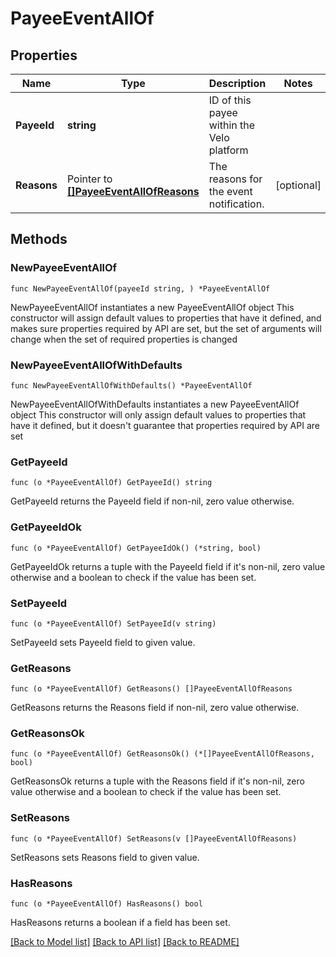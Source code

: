 # PayeeEventAllOf

## Properties

Name | Type | Description | Notes
------------ | ------------- | ------------- | -------------
**PayeeId** | **string** | ID of this payee within the Velo platform | 
**Reasons** | Pointer to [**[]PayeeEventAllOfReasons**](PayeeEventAllOfReasons.md) | The reasons for the event notification. | [optional] 

## Methods

### NewPayeeEventAllOf

`func NewPayeeEventAllOf(payeeId string, ) *PayeeEventAllOf`

NewPayeeEventAllOf instantiates a new PayeeEventAllOf object
This constructor will assign default values to properties that have it defined,
and makes sure properties required by API are set, but the set of arguments
will change when the set of required properties is changed

### NewPayeeEventAllOfWithDefaults

`func NewPayeeEventAllOfWithDefaults() *PayeeEventAllOf`

NewPayeeEventAllOfWithDefaults instantiates a new PayeeEventAllOf object
This constructor will only assign default values to properties that have it defined,
but it doesn't guarantee that properties required by API are set

### GetPayeeId

`func (o *PayeeEventAllOf) GetPayeeId() string`

GetPayeeId returns the PayeeId field if non-nil, zero value otherwise.

### GetPayeeIdOk

`func (o *PayeeEventAllOf) GetPayeeIdOk() (*string, bool)`

GetPayeeIdOk returns a tuple with the PayeeId field if it's non-nil, zero value otherwise
and a boolean to check if the value has been set.

### SetPayeeId

`func (o *PayeeEventAllOf) SetPayeeId(v string)`

SetPayeeId sets PayeeId field to given value.


### GetReasons

`func (o *PayeeEventAllOf) GetReasons() []PayeeEventAllOfReasons`

GetReasons returns the Reasons field if non-nil, zero value otherwise.

### GetReasonsOk

`func (o *PayeeEventAllOf) GetReasonsOk() (*[]PayeeEventAllOfReasons, bool)`

GetReasonsOk returns a tuple with the Reasons field if it's non-nil, zero value otherwise
and a boolean to check if the value has been set.

### SetReasons

`func (o *PayeeEventAllOf) SetReasons(v []PayeeEventAllOfReasons)`

SetReasons sets Reasons field to given value.

### HasReasons

`func (o *PayeeEventAllOf) HasReasons() bool`

HasReasons returns a boolean if a field has been set.


[[Back to Model list]](../README.md#documentation-for-models) [[Back to API list]](../README.md#documentation-for-api-endpoints) [[Back to README]](../README.md)


